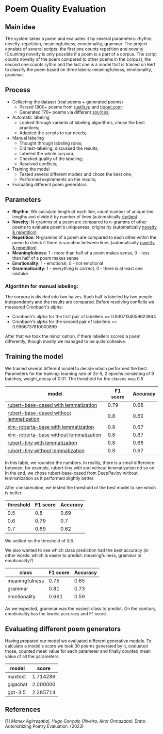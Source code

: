 # Poem Quality Evaluation
## Main idea
The system takes a poem and evaluates it by several parameters: rhythm, novelty, repetition, meaningfulness, emotionality, grammar. The project consists of several scripts: the first one counts repetition and novelty (Counting novelty is only possible if a poem is a part of a corpus. The script counts novelty of the poem compared to other poems in the corpus), the second one counts rythm and the last one is a model that is trained on Bert to classify the poem based on three labels: meaningfulness, emotionality, grammar.

## Process
+ Collecting the dataset (real poems + generated poems)
  + Parsed 1800+ poems from [rustih.ru](https://rustih.ru/) and [tipoet.com](https://tipoet.com/);
  + Generated 170+ poems via different [sources](https://github.com/polinadumbledore/poem_quality_evaluation/blob/main/poems_generation/generation_sources.txt);
+ Automatic labeling
  + Looked through variants of labeling algorithms, chose the best practices;
  + Adapted the scripts to our needs;
+ Manual labeling
  + Thought through labeling rules;
  + Did test-labeling, discussed the results;
  + Labeled the whole corpora;
  + Checked quality of the labeling;
  + Resolved conflicts;
+ Training the model
  + Tested several different models and chose the best one;
  + Performed expirements on the results;
+ Evaluating different poem generators.

## Parameters
+ **Rhythm**: We calculate length of each line, count number of unique line lengths and divide it by number of lines (automatically [rhythm](https://github.com/polinadumbledore/poem_quality_evaluation/blob/main/rhythm.ipynb))
+ **Novelty**: N-gramms of a poem are compared to n-gramms of other poems to evaluate poem's uniqueness, originality (automatically [novelty & repetition](https://github.com/polinadumbledore/poem_quality_evaluation/blob/main/novelty_and_repetition.ipynb))
+ **Repetition**: N-gramms of a poem are compared to each other within the poem to check if there is variation between lines (automatically [novelty & repetition](https://github.com/polinadumbledore/poem_quality_evaluation/blob/main/novelty_and_repetition.ipynb))
+ **Meaningfulness**: 1 - more than half of a poem makes sense, 0 - less than half of a poem makes sense
+ **Emotionality**: 1 - emotional, 0 - not emotional
+ **Grammaticality**: 1 - everything is correct, 0 - there is at least one mistake
### Algorithm for manual labeling:
The corpora is divided into two halves. Each half is labeled by two people independetnly and the results are compared. Before resolving conflcits we measured Cronbach's alpha:
- Cronbach's alpha for the first pair of labellers == 0.9307134059623864
- Cronbach's alpha for the second pair of labellers == 0.9966737810000899

After that we took the minor option, if there labellers scored a poem differently, though mostly we managed to be quite cohesive.

## Training the model

We trained several different model to decide which performed the best. Parameters for the training: learning rate of 2e-5, 2 epochs consisting of 9 batches, weight_decay of 0.01. The threshold for the classes was 0.5

| model | F1 score | Accuracy |
|------------|-------------|-------------|
| [rubert-base-cased with lemmatization](https://huggingface.co/DeepPavlov/rubert-base-cased) | 0.79 | 0.68 |
| [rubert-base-cased without lemmatization](https://huggingface.co/DeepPavlov/rubert-base-cased) | 0.8 | 0.69 |
| [xlm-roberta-base with lemmatization](https://huggingface.co/FacebookAI/xlm-roberta-base) | 0.8 | 0.67 |
| [xlm-roberta-base without lemmatization](https://huggingface.co/FacebookAI/xlm-roberta-base) | 0.8 | 0.67 |
| [rubert-tiny with lemmatization](https://huggingface.co/cointegrated/rubert-tiny2) | 0.8 | 0.68 |
| [rubert-tiny without lemmatization](https://huggingface.co/cointegrated/rubert-tiny2) | 0.8 | 0.67 |

In this table, we rounded the numbers. In reality, there is a small difference between, for example, rubert-tiny with and without lemmatization nd so on. In the end, we chose rubert-base-cased from DeepPavlov without lemmatization as it performed slightly better. 

After consideration, we tested the threshold of the best model to see which is better. 

| threshold | F1 score | Accuracy |
|------------|-------------|-------------|
| 0.5 | 0.8 | 0.69 |
| 0.6 | 0.79 | 0.7 |
| 0.7 | 0.69 | 0.62 |

We settled on the threshold of 0.6. 

We also wanted to see which class prediction had the best accuracy (in other words: which is easier to predict: meaningfulness, grammar or emotionality?)

| class | F1 score | Accuracy |
|------------|-------------|-------------|
| meaningfulness | 0.75 | 0.65 |
| grammar | 0.81 | 0.73 |
| emotionality | 0.661 | 0.59 |

As we expected, grammar was the easiest class to predict. On the contrary, emotionality has the lowest accuracy and F1 score. 

## Evaluating different poem generators
Having prepared our model we evaluated different generative models. To calculate a model's score we took 30 poems generated by it, evaluated those, counted mean value for each parameter and finally counted mean value of all the parameters:

| model      | score       |
|------------|-------------|
| maxtext    | 1.714286    |
| gigachat   | 2.000000    |
| gpt-3.5    | 2.285714    |

## References
[1] *Manex Agirrezabal, Hugo Gonçalo Oliveira, Aitor Ormazabal.* Erato: Automatizing Poetry Evaluation. (2023)
